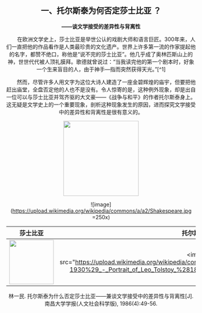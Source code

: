## <center>一、托尔斯泰为何否定莎士比亚  ？

**<center>——谈文学接受的差异性与背离性**

&emsp;&emsp;在欧洲文学史上，莎士比亚是举世公认的戏剧大师和语言巨匠。300年来，人们一直把他的作品看作是人类最珍贵的文化遗产。世界上许多第一流的作家提起他的名字，都赞不绝口，称他是“说不完的莎士比亚”。他几乎成了奥林匹斯山上的神，世世代代被人顶礼膜拜。歌德就曾说过：“当我读完他的第一个剧本时，好象一个生来盲目的人，由于神手—指而突然获得天光。”[^1]

&emsp;&emsp;然而，尽管许多人用文字为这位大诗人建造了一座金碧辉煌的庙宇，但要把他赶出庙堂，全盘否定他的人也不是没有。令人惊寄的是，这种例外现象，却是出自一位可以与莎士比亚并驾齐驱的大文豪——《战争与和平》的作者托尔斯泰身上。这无疑是文学史上的一个重要现象，剖析这种现象发生的原因，进而探究文学接受中的差异性和背离性是很有意义的。

<img src="https://upload.wikimedia.org/wikipedia/commons/a/a2/Shakespeare.jpg" width="200" height="200" />

![image](https://upload.wikimedia.org/wikipedia/commons/a/a2/Shakespeare.jpg =250x)


莎士比亚           |  托尔斯泰
:-------------------------:|:-------------------------:
<img src="https://upload.wikimedia.org/wikipedia/commons/a/a2/Shakespeare.jpg" width="118"> |  <img src="https://upload.wikimedia.org/wikipedia/commons/b/bb/Ilya_Efimovich_Repin_%281844-1930%29_-_Portrait_of_Leo_Tolstoy_%281887%29.jpg" width="130"　align=center >


林一民. 托尔斯泰为什么否定莎士比亚——兼谈文学接受中的差异性与背离性[J]. 南昌大学学报(人文社会科学版), 1986(4):49-56.


